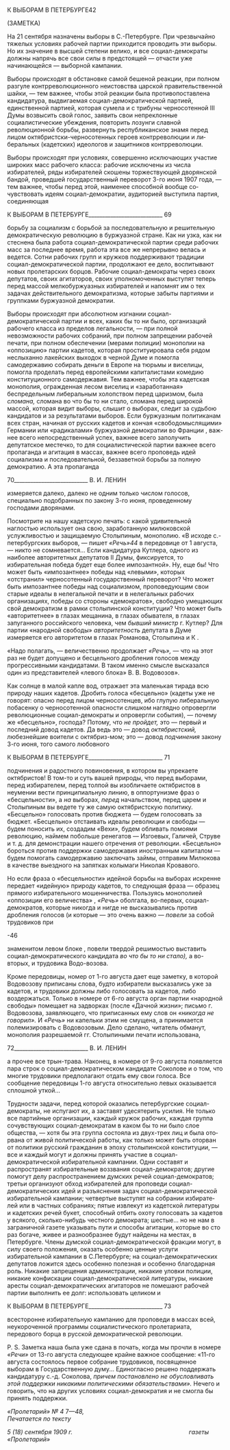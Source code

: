 К ВЫБОРАМ В ПЕТЕРБУРГЕ42

(ЗАМЕТКА)

На 21 сентября назначены выборы в С.-Петербурге. При чрезвычайно тяжелых усло­виях рабочей партии приходится проводить эти выборы. Но их значение в высшей сте­пени велико, и все социал-демократы должны напрячь все свои силы в предстоящей — отчасти уже начинающейся — выборной кампании.

Выборы происходят в обстановке самой бешеной реакции, при полном разгуле контрреволюционного неистовства царской правительственной шайки, — тем важнее, чтобы этой реакции была противопоставлена кандидатура, выдвигаемая социал-демократической партией, единственной партией, которая сумела и с трибуны черносо­тенной III Думы возвысить свой голос, заявить свои непреклонные социалистические убеждения, повторить лозунги славной революционной борьбы, развернуть республи­канское знамя перед лицом октябристски-черносотенных героев контрреволюции и ли­беральных (кадетских) идеологов и защитников контрреволюции.

Выборы происходят при условиях, совершенно исключающих участие широких масс рабочего класса: рабочие исключены из числа избирателей, ряды избирателей скошены торжествующей дворянской бандой, проведшей государственный переворот 3-го июня 1907 года, — тем важнее, чтобы перед этой, наименее способной вообще со­чувствовать идеям социал-демократии, аудиторией выступила партия, соединяющая

  

К ВЫБОРАМ В ПЕТЕРБУРГЕ___________________________ 69

борьбу за социализм с борьбой за последовательную и решительную демократическую революцию в буржуазной стране. Как ни узка, как ни стеснена была работа социал-демократической партии среди рабочих масс за последнее время, работа эта все же не­прерывно велась и ведется. Сотни рабочих групп и кружков поддерживают традиции социал-демократической партии, продолжают ее дело, воспитывают новых пролетар­ских борцов. Рабочие социал-демократы через своих депутатов, своих агитаторов, сво­их уполномоченных выступят теперь перед массой мелкобуржуазных избирателей и напомнят им о тех задачах действительного демократизма, которые забыты партиями и группками буржуазной демократии.

Выборы происходят при абсолютном изгнании социал-демократической партии и всех, каких бы то ни было, организаций рабочего класса из пределов легальности, — при полной невозможности рабочих собраний, при полном запрещении рабочей печати, при полном обеспечении (мерами полиции) монополии на «оппозицию» партии каде­тов, которая проституировала себя рядом неслыханно лакейских выходок в черной Ду­ме и помогла самодержавию собирать деньги в Европе на тюрьмы и виселицы, помогла проделать перед европейскими капиталистами комедию конституционного самодержа­вия. Тем важнее, чтобы эта кадетская монополия, огражденная лесом виселиц и «зара­ботанная» беспредельным либеральным холопством перед царизмом, была _сломана,_ сломана во что бы то ни стало, сломана перед широкой массой, которая видит выборы, слышит о выборах, следит за судьбою кандидатов и за результатами выборов. Если буржуазным политиканам всех стран, начиная от русских кадетов и кончая «свободо­мыслящими» Германии или «радикалами» буржуазной демократии во Франции , важ­нее всего непосредственный успех, важнее всего заполучить депутатское местечко, то для социалистической партии важнее всего пропаганда и агитация в массах, важнее всего проповедь идей социализма и последовательной, беззаветной борьбы за полную демократию. А эта пропаганда

  

70___________________________ В. И. ЛЕНИН

измеряется далеко, далеко не одним только числом голосов, специально подобранных по закону 3-го июня, проведенному господами дворянами.

Посмотрите на нашу кадетскую печать: с какой удивительной наглостью использует она свою, заработанную милюковской услужливостью и защищаемую Столыпиным, монополию. «В исходе с.-петербургских выборов, — пишет _«Речь»44_ в передовице от 1 августа, — никто не сомневается... Если кандидатура Кутлера, одного из наиболее ав­торитетных депутатов II Думы, фиксируется, то избирательная победа будет еще более импозантной». Ну, еще бы! Что может быть «импозантнее» победы над «левыми», ко­торых «отстранил» черносотенный государственный переворот? Что может быть импо­зантнее победы над социализмом, проповедующим свои старые идеалы в нелегальной печати и в нелегальных рабочих организациях, победы со стороны «демократов», сво­бодно умещающих свой демократизм в рамки столыпинской конституции? Что может быть «авторитетнее» в глазах мещанина, в глазах обывателя, в глазах запуганного рос­сийского человека, чем _бывший министр_ г. Кутлер? Для партии «народной свободы» _авторитетность_ депутата в Думе измеряется его авторитетом в глазах Романова, Сто­лыпина и К .

«Надо полагать, — величественно продолжает _«Речь»,_ — что на этот раз не будет допущено и бесцельного дробления голосов между прогрессивными кандидатами. В таком именно смысле высказался один из представителей «левого блока» В. В. Водово­зов».

Как солнце в малой капле вод, отражает эта маленькая тирада всю природу наших кадетов. Дробить голоса «бесцельно» (кадеты уже не говорят: опасно перед лицом чер­носотенцев, ибо глупую либеральную побасенку о черносотенной опасности слишком наглядно опровергли революционные социал-демократы и опровергли события), — по­чему же «бесцельно», господа? Потому, что _не пройдет,_ это — первый и последний до­вод кадетов. Да ведь это — довод _октябристский,_ любезнейшие воители с октябриз-мом; это — довод _подчинения_ закону 3-го июня, того самого любовного

  

К ВЫБОРАМ В ПЕТЕРБУРГЕ___________________________ 71

подчинения и радостного повиновения, в котором вы упрекаете октябристов! В том-то и суть вашей природы, что перед выборами, перед избирателем, перед толпой вы изо­бличаете октябристов в неумении вести принципиальную линию, в оппортунизме фраз о «бесцельности», а _на_ выборах, _перед_ начальством, перед царем и Столыпиным вы ве­дете ту же самую октябристскую политику. «Бесцельно» голосовать против бюджета — будем голосовать за бюджет. «Бесцельно» отстаивать идеалы революции и свободы — будем поносить их, создадим «Вехи», будем обливать помоями революцию, наймем побольше ренегатов — Изгоевых, Галичей, Струве и т. д. для демонстрации нашего от­речения от революции. «Бесцельно» бороться против поддержки самодержавия ино­странным капиталом — будем помогать самодержавию заключать займы, отправим Милюкова в качестве выездного на запятках колымаги Николая Кровавого.

Но если фраза о «бесцельности» идейной борьбы на выборах искренне передает «идейную» природу кадетов, то следующая фраза — образец прямого избирательного мошенничества. Пользуясь монополией «оппозиции его величества» , _«Речь»_ оболга­ла, во-первых, социал-демократов, которые никогда и нигде не высказывались против дробления голосов (и которые — это очень важно — _повели_ за собой трудовиков при

-46

знаменитом левом блоке , повели твердой решимостью выставить социал-демократического кандидата _во что бы то ни стало),_ а во-вторых, и трудовика Водо-возова.

Кроме передовицы, номер от 1-го августа дает еще заметку, в которой Водовозову приписаны слова, будто избиратели высказались уже за кадетов, и трудовики должны либо голосовать за кадетов, либо воздержаться. Только в номере от 6-го августа орган партии «народной свободы» помещает на задворках (после «Дачной жизни»; письмо г. Водовозова, заявляющего, что приписанных ему слов он _«никогда не говорил»._ И _«Речь»_ ни капельки этим не смущена, а принимается полемизировать с Водовозовым. Дело сделано, читатель обманут, монополия разрешаемой гг. Столыпиными печати ис­пользована,

  

72___________________________ В. И. ЛЕНИН

а прочее все трын-трава. Наконец, в номере от 9-го августа появляется пара строк о со­циал-демократическом кандидате Соколове и о том, что многие трудовики предпола­гают отдать ему свои голоса. Все сообщение передовицы 1-го августа относительно ле­вых оказывается сплошной уткой...

Трудности задачи, перед которой оказались петербургские социал-демократы, не ис­пугают их, а заставят удесятерить усилия. Не только все партийные организации, каж­дый кружок рабочих, каждая группа сочувствующих социал-демократам в каком бы то ни было слое общества, — хотя бы эта группа состояла из двух-трех лиц и была ото­рвана от живой политической работы, как только может быть оторван от политики рус­ский гражданин в эпоху столыпинской конституции, — все и каждый могут и должны принять участие в социал-демократической избирательной кампании. Одни составят и распространят избирательные воззвания социал-демократов; другие помогут делу рас­пространением думских речей социал-демократов; третьи организуют обход избирате­лей для проповеди социал-демократических идей и разъяснения задач социал-демократической избирательной кампании; четвертые выступят на собрании избирате­лей или в частных собраниях; пятые извлекут из кадетской литературы и кадетских ре­чей букет, способный отбить охоту голосовать за кадетов у всякого, сколько-нибудь честного демократа; шестые... но не нам в заграничной газете указывать пути и спосо­бы агитации, которые во сто раз богаче, живее и разнообразнее будут найдены на мес­тах, в Петербурге. Члены думской социал-демократической фракции могут, в силу сво­его положения, оказать особенно ценные услуги избирательной кампании в С.­Петербурге; на социал-демократических депутатов ложится здесь особенно полезная и особенно благодарная роль. Никакие запрещения администрации, никакие уловки по­лиции, никакие конфискации социал-демократической литературы, никакие аресты со­циал-демократических агитаторов не помешают рабочей партии выполнить ее долг: использовать целиком и

  

К ВЫБОРАМ В ПЕТЕРБУРГЕ___________________________ 73

всесторонне избирательную кампанию для проповеди в массах всей, неукороченной программы социалистического пролетариата, передового борца в русской демократиче­ской революции.

P. S. Заметка наша была уже сдана в почать, когда мы прочли в номере _«Речи»_ от 13-го августа следующее крайне важное сообщение: «11-го августа состоялось первое соб­рание трудовиков, посвященное выборам в Государственную думу... Единогласно ре­шено поддержать кандидатуру с.-д. Соколова, _причем постановлено не обусловливать этой поддержки никакими политическими обязательствами»._ Нечего и говорить, что на других условиях социал-демократия и не смогла бы принять поддержки.

_«Пролетарий» № 4_ 7—_48,                                                                 Печатается по тексту_

_5 (18) сентября 1909 г.                                                                     газеты «Пролетарий»_